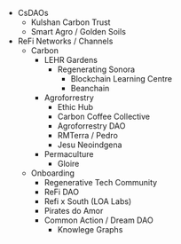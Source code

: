- CsDAOs 
	- Kulshan Carbon Trust 
	- Smart Agro / Golden Soils
- ReFi Networks / Channels
	- Carbon
		- LEHR Gardens
			- Regenerating Sonora 
				- Blockchain Learning Centre
				- Beanchain 
		- Agroforrestry
			- Ethic Hub
			- Carbon Coffee Collective
			- Agroforrestry DAO
			- RMTerra / Pedro
			- Jesu Neoindgena
		- Permaculture
			- Gloire
	- Onboarding
		- Regenerative Tech Community
		- ReFi DAO
		- Refi x South (LOA Labs)
		- Pirates do Amor
		- Common Action / Dream DAO
			- Knowlege Graphs